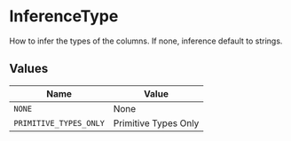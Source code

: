 # InferenceType

How to infer the types of the columns. If none, inference default to strings.


## Values

| Name                   | Value                  |
| ---------------------- | ---------------------- |
| `NONE`                 | None                   |
| `PRIMITIVE_TYPES_ONLY` | Primitive Types Only   |